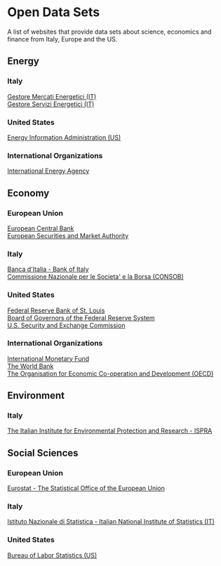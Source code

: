 Open Data Sets
==============
A list of websites that provide data sets about science, economics and finance
from Italy, Europe and the US.

## Energy
### Italy
[Gestore Mercati Energetici (IT)](https://www.mercatoelettrico.org/It/default.aspx)  
[Gestore Servizi Energetici (IT)](https://gse.it/)    

### United States
[Energy Information Administration (US)](https://www.eia.gov/)  

### International Organizations
[International Energy Agency](https://www.iea.org/)  

## Economy
### European Union
[European Central Bank](https://www.ecb.europa.eu/home/html/index.en.html)  
[European Securities and Market Authority](https://www.esma.europa.eu/)  

### Italy
[Banca d'Italia - Bank of Italy](https://www.bancaditalia.it/)  
[Commissione Nazionale per le Societa' e la Borsa (CONSOB)](https://www.consob.it/)  

### United States
[Federal Reserve Bank of St. Louis](https://fred.stlouisfed.org/)  
[Board of Governors of the Federal Reserve System](https://www.federalreserve.gov/)  
[U.S. Security and Exchange Commission](https://www.sec.gov/)  

### International Organizations
[International Monetary Fund](https://www.imf.org/en/Home)  
[The World Bank](https://www.worldbank.org/en/home)  
[The Organisation for Economic Co-operation and Development (OECD)](https://www.oecd.org/)  

## Environment
### Italy
[The Italian Institute for Environmental Protection and Research - ISPRA](https://www.isprambiente.gov.it/en)  

## Social Sciences
### European Union
[Eurostat - The Statistical Office of the European Union](https://ec.europa.eu/eurostat)  

### Italy
[Istituto Nazionale di Statistica - Italian National Institute of Statistics (IT)](https://www.istat.it/en/)  

### United States
[Bureau of Labor Statistics (US)](https://www.bls.gov/)  
